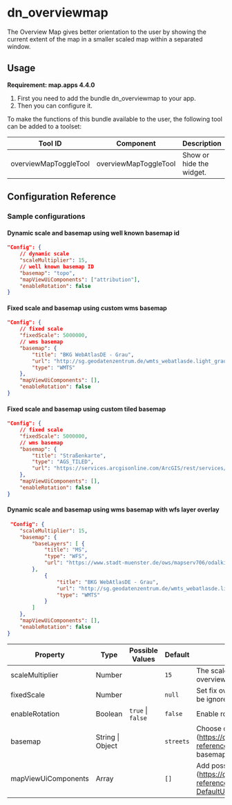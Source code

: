 # dn_overviewmap
The Overview Map gives better orientation to the user by showing the current extent of the map in a smaller scaled map within a separated window.

## Usage
**Requirement: map.apps 4.4.0**

1. First you need to add the bundle dn_overviewmap to your app.
2. Then you can configure it.

To make the functions of this bundle available to the user, the following tool can be added to a toolset:

| Tool ID               | Component             | Description              |
|-----------------------|-----------------------|--------------------------|
| overviewMapToggleTool | overviewMapToggleTool | Show or hide the widget. |

## Configuration Reference

### Sample configurations

#### Dynamic scale and basemap using well known basemap id
```json
"Config": {
    // dynamic scale
    "scaleMultiplier": 15,
    // well known basemap ID
    "basemap": "topo",
    "mapViewUiComponents": ["attribution"],
    "enableRotation": false
}
```

#### Fixed scale and basemap using custom wms basemap
```json
"Config": {
    // fixed scale
    "fixedScale": 5000000,
    // wms basemap
    "basemap": {
        "title": "BKG WebAtlasDE - Grau",
        "url": "http://sg.geodatenzentrum.de/wmts_webatlasde.light_grau",
        "type": "WMTS"
    },
    "mapViewUiComponents": [],
    "enableRotation": false
}
```

#### Fixed scale and basemap using custom tiled basemap
```json
"Config": {
    // fixed scale
    "fixedScale": 5000000,
    // wms basemap
    "basemap": {
        "title": "Straßenkarte",
        "type": "AGS_TILED",
        "url": "https://services.arcgisonline.com/ArcGIS/rest/services/World_Street_Map/MapServer"
    },
    "mapViewUiComponents": [],
    "enableRotation": false
}
```

#### Dynamic scale and basemap using wms basemap with wfs layer overlay
```json
 "Config": {
    "scaleMultiplier": 15,
    "basemap": {
        "baseLayers": [ {
            "title": "MS",
            "type": "WFS",
            "url": "https://www.stadt-muenster.de/ows/mapserv706/odalkisserv?REQUEST=GetFeature&SERVICE=WFS&VERSION=2.0.0&TYPENAME=ms:gemarkungen&EXCEPTIONS=XML&MAXFEATURES=1000"
        },
            {
                "title": "BKG WebAtlasDE - Grau",
                "url": "http://sg.geodatenzentrum.de/wmts_webatlasde.light_grau",
                "type": "WMTS"
            }
        ]
    },
    "mapViewUiComponents": [],
    "enableRotation": false
}
```

| Property            | Type                 | Possible Values               | Default               | Description                                                                                                                                             |
|---------------------|----------------------|-------------------------------|-----------------------|---------------------------------------------------------------------------------------------------------------------------------------------------------|
| scaleMultiplier     | Number               |                               | ```15```              | The scale multiplier between the map and the overview map.                                                                                              |
| fixedScale          | Number               |                               | ```null```            | Set fix overview map scale. If set scaleMultiplier will be ignored.                                                                                     |
| enableRotation      | Boolean              | ```true``` &#124; ```false``` | ```false```           | Enable rotation of the overview map.                                                                                                                    |
| basemap             | String &#124; Object |                               | ```streets```         | Choose one of the well known basemap IDs (https://developers.arcgis.com/javascript/latest/api-reference/esri-Map.html#basemap) or an own basemap config |
| mapViewUiComponents | Array                |                               | ```[]```              | Add possible UI components to the overview map (https://developers.arcgis.com/javascript/latest/api-reference/esri-views-ui-DefaultUI.html#components)  |
